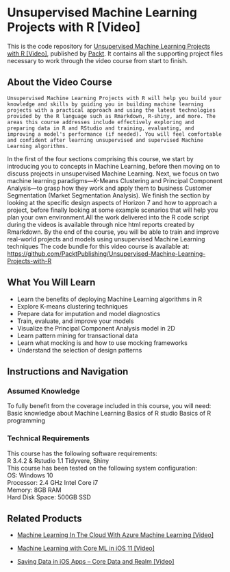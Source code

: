 # Unsupervised Machine Learning Projects with R [Video]
This is the code repository for [Unsupervised Machine Learning Projects with R [Video]](https://www.packtpub.com/big-data-and-business-intelligence/unsupervised-machine-learning-projects-r-video?utm_source=github&utm_medium=repository&utm_campaign=9781788622820), published by [Packt](https://www.packtpub.com/?utm_source=github). It contains all the supporting project files necessary to work through the video course from start to finish.
## About the Video Course
	Unsupervised Machine Learning Projects with R will help you build your knowledge and skills by guiding you in building machine learning projects with a practical approach and using the latest technologies provided by the R language such as Rmarkdown, R-shiny, and more. The areas this course addresses include effectively exploring and preparing data in R and RStudio and training, evaluating, and improving a model's performance (if needed). You will feel comfortable and confident after learning unsupervised and supervised Machine Learning algorithms.
In the first of the four sections comprising this course, we start by introducing you to concepts in Machine Learning, before then moving on to discuss projects in unsupervised Machine Learning. Next, we focus on two machine learning paradigms—K-Means Clustering and Principal Component Analysis—to grasp how they work and apply them to business Customer Segmentation (Market Segmentation Analysis). We finish the section by looking at the specific design aspects of Horizon 7 and how to approach a project, before finally looking at some example scenarios that will help you plan your own environment.All the work delivered into the R code script during the videos is available through nice html reports created by Rmarkdown.
By the end of the course, you will be able to train and improve real-world projects and models using unsupervised Machine Learning techniques
The code bundle for this video course is available at: https://github.com/PacktPublishing/Unsupervised-Machine-Learning-Projects-with-R

<H2>What You Will Learn</H2>
<DIV class=book-info-will-learn-text>
<UL>
<LI>Learn the benefits of deploying Machine Learning algorithms in R 
<LI>Explore K-means clustering techniques
<LI>Prepare data for imputation and model diagnostics
<LI>Train, evaluate, and improve your models 
<LI>Visualize the Principal Component Analysis model in 2D 
<LI>Learn pattern mining for transactional data
<LI>Learn what mocking is and how to use mocking frameworks 
<LI>Understand the selection of design patterns </LI></UL></DIV>

## Instructions and Navigation
### Assumed Knowledge
To fully benefit from the coverage included in this course, you will need:<br/>
Basic knowledge about Machine Learning 
Basics of R studio
Basics of R programming

### Technical Requirements
This course has the following software requirements:<br/>
R 3.4.2 & Rstudio 1.1
Tidyvere, Shiny<br/>
This course has been tested on the following system configuration:<br/>
OS: Windows 10<br/>
Processor: 2.4 GHz Intel Core i7<br/>
Memory: 8GB RAM<br/>
Hard Disk Space: 500GB SSD<br/>


## Related Products
* [Machine Learning In The Cloud With Azure Machine Learning [Video]](https://www.packtpub.com/application-development/machine-learning-cloud-azure-machine-learning-video?utm_source=github&utm_medium=repository&utm_campaign=9781789347524)

* [Machine Learning with Core ML in iOS 11 [Video]](https://www.packtpub.com/big-data-and-business-intelligence/machine-learning-core-ml-ios-11-video?utm_source=github&utm_medium=repository&utm_campaign=9781788620208)

* [Saving Data in iOS Apps – Core Data and Realm [Video]](https://www.packtpub.com/application-development/saving-data-ios-apps-–-core-data-and-realm-video?utm_source=github&utm_medium=repository&utm_campaign=9781788299442)

